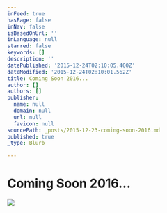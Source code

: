 ```yaml
---
inFeed: true
hasPage: false
inNav: false
isBasedOnUrl: ''
inLanguage: null
starred: false
keywords: []
description: ''
datePublished: '2015-12-24T02:10:05.400Z'
dateModified: '2015-12-24T02:10:01.562Z'
title: Coming Soon 2016...
author: []
authors: []
publisher:
  name: null
  domain: null
  url: null
  favicon: null
sourcePath: _posts/2015-12-23-coming-soon-2016.md
published: true
_type: Blurb

---
```

# Coming Soon 2016...
![](https://the-grid-user-content.s3-us-west-2.amazonaws.com/48000e11-0adf-4b82-ac2e-02bb1e40de10.png)